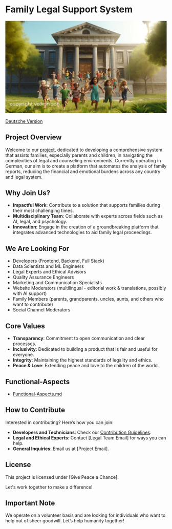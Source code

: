 # Family Legal Support System
![Peace & Love for the world](img.webp)

[Deutsche Version](LIESMICH.md)

## Project Overview
Welcome to our [project](https://jugendamt-deutschland.de), dedicated to developing a comprehensive system that assists families, especially parents and children, in navigating the complexities of legal and counseling environments. Currently operating in German, our aim is to create a platform that automates the analysis of family reports, reducing the financial and emotional burdens across any country and legal system.

## Why Join Us?
- **Impactful Work**: Contribute to a solution that supports families during their most challenging times.
- **Multidisciplinary Team**: Collaborate with experts across fields such as AI, legal, and psychology.
- **Innovation**: Engage in the creation of a groundbreaking platform that integrates advanced technologies to aid family legal proceedings.

## We Are Looking For
- Developers (Frontend, Backend, Full Stack)
- Data Scientists and ML Engineers
- Legal Experts and Ethical Advisors
- Quality Assurance Engineers
- Marketing and Communication Specialists
- Website Moderators (multilingual - editorial work & translations, possibly with AI support)
- Family Members (parents, grandparents, uncles, aunts, and others who want to contribute)
- Social Channel Moderators

## Core Values
- **Transparency**: Commitment to open communication and clear processes.
- **Inclusivity**: Dedicated to building a product that is fair and useful for everyone.
- **Integrity**: Maintaining the highest standards of legality and ethics.
- **Peace & Love**: Extending peace and love to the children of the world.

## Functional-Aspects
- [Functional-Aspects.md](Functional-Aspects.md)

## How to Contribute
Interested in contributing? Here’s how you can join:
- **Developers and Technicians**: Check our [Contribution Guidelines](LINK).
- **Legal and Ethical Experts**: Contact [Legal Team Email] for ways you can help.
- **General Inquiries**: Email us at [Project Email].

## License
This project is licensed under [Give Peace a Chance].

Let's work together to make a difference!
## Important Note
We operate on a volunteer basis and are looking for individuals who want to help out of sheer goodwill. Let’s help humanity together!
